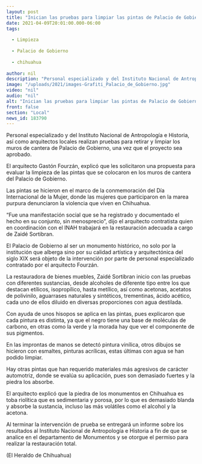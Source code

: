 ```yaml
---
layout: post
title: "Inician las pruebas para limpiar las pintas de Palacio de Gobierno"
date: 2021-04-09T20:01:00.000-06:00
tags:
  
  - Limpieza
  
  - Palacio de Gobierno
  
  - chihuahua
  
author: nil
description: "Personal especializado y del Instituto Nacional de Antropología e Historia, así como arquitectos locales esperan que el proyecto sea aprobado"
image: "/uploads/2021/images-Grafiti_Palacio_de_Gobierno.jpg"
video: "nil"
audio: "nil"
alt: "Inician las pruebas para limpiar las pintas de Palacio de Gobierno"
front: false
section: "Local"
news_id: 183790
---
```


Personal especializado y del Instituto Nacional de Antropología e Historia, así como arquitectos locales realizan pruebas para retirar y limpiar los muros de cantera de Palacio de Gobierno, una vez que el proyecto sea aprobado.

El arquitecto Gastón Fourzán, explicó que les solicitaron una propuesta para evaluar la limpieza de las pintas que se colocaron en los muros de cantera del Palacio de Gobierno.

Las pintas se hicieron en el marco de la conmemoración del Día Internacional de la Mujer, donde las mujeres que participaron en la marea purpura denunciaron la violencia que viven en Chihuahua.

“Fue una manifestación social que se ha registrado y documentado el hecho en su conjunto, sin menosprecio”, dijo el arquitecto contratista quien en coordinación con el INAH trabajará en la restauración adecuada a cargo de Zaidé Sortibran.

El Palacio de Gobierno al ser un monumento histórico, no solo por la institución que alberga sino por su calidad artística y arquitectónica del siglo XIX será objeto de la intervención por parte de personal especializado contratado por el arquitecto Fourzán.

La restauradora de bienes muebles, Zaidé Sortibran inicio con las pruebas con diferentes sustancias, desde alcoholes de diferente tipo entre los que destacan etílicos, isopropílico, hasta metílico, así como acetonas, acetatos de polivinilo, aguarrases naturales y sintéticos, trementinas, ácido acético, cada uno de ellos diluido en diversas proporciones con agua destilada.

Con ayuda de unos hisopos se aplica en las pintas, pues explicaron que cada pintura es distinta, ya que el negro tiene una base de moléculas de carbono, en otras como la verde y la morada hay que ver el componente de sus pigmentos.

En las improntas de manos se detectó pintura vinílica, otros dibujos se hicieron con esmaltes, pinturas acrílicas, estas últimas con agua se han podido limpiar.

Hay otras pintas que han requerido materiales más agresivos de carácter automotriz, donde se evalúa su aplicación, pues son demasiado fuertes y la piedra los absorbe.

El arquitecto explicó que la piedra de los monumentos en Chihuahua es toba riolítica que es sedimentaria y porosa, por lo que es demasiado blanda y absorbe la sustancia, incluso las más volátiles como el alcohol y la acetona.

Al terminar la intervención de prueba se entregará un informe sobre los resultados al Instituto Nacional de Antropología e Historia a fin de que se analice en el departamento de Monumentos y se otorgue el permiso para realizar la restauración total.

(El Heraldo de Chihuahua)